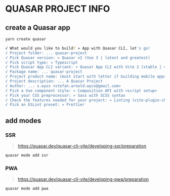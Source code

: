 # QUASAR PROJECT INFO
## create a Quasar app

```bash
yarn create quasar

√ What would you like to build? » App with Quasar CLI, let's go!
√ Project folder: ... quasar-project
√ Pick Quasar version: » Quasar v2 (Vue 3 | latest and greatest)
√ Pick script type: » Typescript
√ Pick Quasar App CLI variant: » Quasar App CLI with Vite 2 (stable | v1)
√ Package name: ... quasar-project
√ Project product name: (must start with letter if building mobile apps) ... Quasar App
√ Project description: ... A Quasar Project
√ Author: ... s.wyss <stefan.arnold.wyss@gmail.com>
√ Pick a Vue component style: » Composition API with <script setup>
√ Pick your CSS preprocessor: » Sass with SCSS syntax
√ Check the features needed for your project: » Linting (vite-plugin-checker + ESLint + vue-tsc), State Management (Pinia), axios, vue-i18n
√ Pick an ESLint preset: » Prettier
```

## add modes
### SSR
> https://quasar.dev/quasar-cli-vite/developing-ssr/preparation
```bash
quasar mode add ssr
```
### PWA
> https://quasar.dev/quasar-cli-vite/developing-pwa/preparation
```bash
quasar mode add pwa
```

